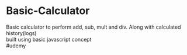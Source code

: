 # Basic-Calculator
Basic calculator to perform add, sub, mult and div. Along with calculated history(logs) <br>
built using basic javascript concept<br>
#udemy
